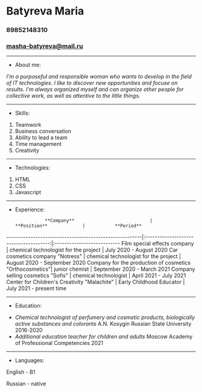 # **Batyreva Maria**


### 89852148310 
### masha-batyreva@mail.ru


******************


* About me: 

*I'm a purposeful and responsible woman who wants to develop in the field of IT technologies. I like to discover new opportunities and focuse on results. I'm always organized myself and can organize other people for collective work, as well as attentive to the little things.*


******************


* Skills:
 
1. Teamwork
2. Business conversation
3. Ability to lead a team
4. Time management
5. Creativity


******************


* Technologies:

1. HTML
2. CSS
3. Javascript


******************


* Experience:

                 **Company**                            |               **Position**             |           **Period**
--------------------------------------------------------|:--------------------------------------:|:---------------------------
Film special effects company                            | chemical technologist for the project  | July 2020 - August 2020
Car cosmetics company "Notress"                         | chemical technologist for the project  | August 2020 - September 2020
Company for the production of cosmetics "Orthocosmetics"|            junior chemist              | September 2020 - March 2021
Company selling cosmetics "Sofis"                       |         chemical technologist          | April 2021 - July 2021
Center for Children's Creativity "Malachite"            |        Early Childhood Educator        | July 2021 - present time


******************


* Education:
- *Chemical technologist of perfumery and cosmetic products, biologically active substances and colorants* A.N. Kosygin Russian State University 2016-2020
- *Additional education teacher for children and adults* Moscow Academy of Professional Competencies 2021


******************


* Languages:

English - В1

Russian - native